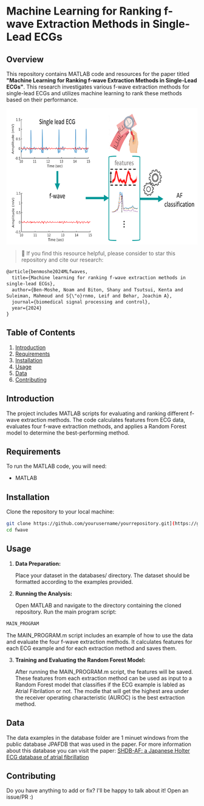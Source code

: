 # Machine Learning for Ranking f-wave Extraction Methods in Single-Lead ECGs

## Overview

This repository contains MATLAB code and resources for the paper titled **"Machine Learning for Ranking f-wave Extraction Methods in Single-Lead ECGs"**. This research investigates various f-wave extraction methods for single-lead ECGs and utilizes machine learning to rank these methods based on their performance.

<p align="center">
<img src="./figures/fwave.png" height = "360" alt="" align=center />
</p>

> 🌟 If you find this resource helpful, please consider to star this repository and cite our research:

```
@article{benmoshe2024MLfwaves,
  title={Machine learning for ranking f-wave extraction methods in single-lead ECGs},
  author={Ben-Moshe, Noam and Biton, Shany and Tsutsui, Kenta and Suleiman, Mahmoud and S{\"o}rnmo, Leif and Behar, Joachim A},
  journal={biomedical signal processing and control},
  year={2024}
}
```

## Table of Contents

1. [Introduction](#introduction)
2. [Requirements](#requirements)
3. [Installation](#installation)
4. [Usage](#usage)
5. [Data](#data)
6. [Contributing](#contributing)


## Introduction

The project includes MATLAB scripts for evaluating and ranking different f-wave extraction methods. The code calculates features from ECG data, evaluates four f-wave extraction methods, and applies a Random Forest model to determine the best-performing method.

## Requirements

To run the MATLAB code, you will need:

- MATLAB

## Installation

Clone the repository to your local machine:

```bash
git clone https://github.com/yourusername/yourrepository.git](https://github.com/noambenmoshe/fwave.git
cd fwave
```

## Usage

1. **Data Preparation:**
   
   Place your dataset in the databases/ directory. The dataset should be formatted according to the examples provided.

3. **Running the Analysis:**
   
   Open MATLAB and navigate to the directory containing the cloned repository.
Run the main program script:
```bash
MAIN_PROGRAM
```
The MAIN_PROGRAM.m script includes an example of how to use the data and evaluate the four f-wave extraction methods. It calculates features for each ECG example and for each extraction method and saves them.

3. **Training and Evaluating the Random Forest Model:**
   
   After running the MAIN_PROGRAM.m script, the features will be saved. These features from each extraction method can be used as input to a Random Forest model that classifies if the ECG example is labled as Atrial Fibrilation or not. 
The modle that will get the highest area under the receiver operating characteristic (AUROC) is the best extraction method.

## Data

The data examples in the database folder are 1 minuet windows from the public database JPAFDB that was used in the paper.
For more information about this database you can visit the paper: [SHDB-AF: a Japanese Holter ECG database of atrial fibrillation](https://www.researchgate.net/publication/381704611_SHDB-AF_a_Japanese_Holter_ECG_database_of_atrial_fibrillation)



## Contributing

 Do you have anything to add or fix? I'll be happy to talk about it! Open an issue/PR :)
